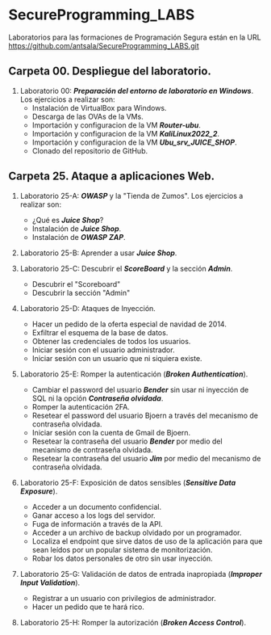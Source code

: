 # SecureProgramming_LABS

Laboratorios para las formaciones de Programación Segura están en la URL https://github.com/antsala/SecureProgramming_LABS.git


## Carpeta 00. Despliegue del laboratorio.

1. Laboratorio 00: ***Preparación del entorno de laboratorio en Windows***. Los ejercicios a realizar son:
   - Instalación de VirtualBox para Windows.
   - Descarga de las OVAs de la VMs.
   - Importación y configuracion de la VM ***Router-ubu***.
   - Importación y configuracion de la VM ***KaliLinux2022_2***.
   - Importación y configuracion de la VM ***Ubu_srv_JUICE_SHOP***.
   - Clonado del repositorio de GitHub.

## Carpeta 25. Ataque a aplicaciones Web.

1. Laboratorio 25-A: ***OWASP*** y la "Tienda de Zumos". Los ejercicios a realizar son:
   - ¿Qué es ***Juice Shop***?
   - Instalación de ***Juice Shop***.
   - Instalación de ***OWASP ZAP***.

2. Laboratorio 25-B: Aprender a usar ***Juice Shop***.

3. Laboratorio 25-C: Descubrir el ***ScoreBoard*** y la sección ***Admin***.
   - Descubrir el "Scoreboard"
   - Descubrir la sección "Admin"

4. Laboratorio 25-D: Ataques de Inyección.
   - Hacer un pedido de la oferta especial de navidad de 2014.
   - Exfiltrar el esquema de la base de datos.
   - Obtener las credenciales de todos los usuarios.
   - Iniciar sesión con el usuario administrador.
   - Iniciar sesión con un usuario que ni siquiera existe.


5. Laboratorio 25-E: Romper la autenticación (***Broken Authentication***).
   - Cambiar el password del usuario ***Bender*** sin usar ni inyección de SQL ni la opción ***Contraseña olvidada***.
   - Romper la autenticación 2FA.
   - Resetear el password del usuario Bjoern a través del mecanismo de contraseña olvidada.
   - Iniciar sesión con la cuenta de Gmail de Bjoern.
   - Resetear la contraseña del usuario ***Bender*** por medio del mecanismo de contraseña olvidada.
   - Resetear la contraseña del usuario ***Jim*** por medio del mecanismo de contraseña olvidada.

6. Laboratorio 25-F: Exposición de datos sensibles (***Sensitive Data Exposure***).
   - Acceder a un documento confidencial.
   - Ganar acceso a los logs del servidor.
   - Fuga de información a través de la API.
   - Acceder a un archivo de backup olvidado por un programador.
   - Localiza el endpoint que sirve datos de uso de la aplicación para que sean leídos por un popular sistema de monitorización.
   - Robar los datos personales de otro sin usar inyección.

7. Laboratorio 25-G: Validación de datos de entrada inapropiada (***Improper Input Validation***).
   - Registrar a un usuario con privilegios de administrador. 
   - Hacer un pedido que te hará rico.
   
8. Laboratorio 25-H: Romper la autorización (***Broken Access Control***).